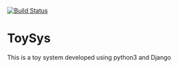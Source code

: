 [![Build Status](https://travis-ci.org/tonyshadow/ToySys.svg?branch=master)](https://travis-ci.org/tonyshadow/ToySys)
# ToySys
This is a toy system developed using python3 and Django
